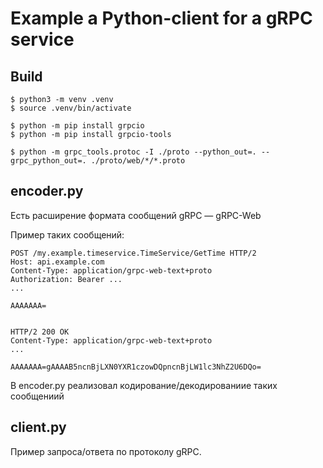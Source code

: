 # Example a Python-client for a gRPC service

## Build

```
$ python3 -m venv .venv
$ source .venv/bin/activate

$ python -m pip install grpcio
$ python -m pip install grpcio-tools

$ python -m grpc_tools.protoc -I ./proto --python_out=. --grpc_python_out=. ./proto/web/*/*.proto
```

## encoder.py

Есть расширение формата сообщений gRPC — gRPC-Web

Пример таких сообщений:

```
POST /my.example.timeservice.TimeService/GetTime HTTP/2
Host: api.example.com
Content-Type: application/grpc-web-text+proto
Authorization: Bearer ...
...

AAAAAAA=


HTTP/2 200 OK
Content-Type: application/grpc-web-text+proto
...

AAAAAAA=gAAAAB5ncnBjLXN0YXR1czowDQpncnBjLW1lc3NhZ2U6DQo=
```

В encoder.py реализовал кодирование/декодированиие таких сообщениий

## client.py

Пример запроса/ответа по протоколу gRPC.